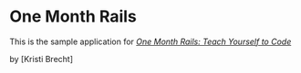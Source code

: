# One Month Rails

This is the sample application for
[*One Month Rails: Teach Yourself to Code*](http://onemonthrails.com)

by [Kristi Brecht]